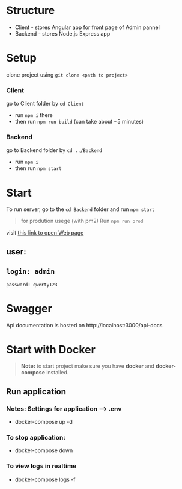 # Structure
* Client - stores Angular app for front page of Admin pannel
* Backend - stores Node.js Express app

# Setup
clone project using `git clone <path to project>`
### Client
go to Client folder by `cd Client`

* run `npm i` there 	
* then run `npm run build` (can take about ~5 minutes) 	

### Backend
go to Backend folder by `cd ../Backend`	

* run `npm i` 	
* then run `npm start` 	

# Start
To run server, go to the `cd Backend` folder and run `npm start`

> for prodution usege (with pm2)
> Run `npm run prod`

visit [this link to open Web page](http://localhost:3000)

user:
----
`login: admin`
----
`password: qwerty123`

# Swagger
Api documentation is hosted on 
http://localhost:3000/api-docs

# Start with Docker
> **Note:** to start project make sure you have **docker** and **docker-compose** installed.

## Run application

### Notes: Settings for application --> .env 

- docker-compose up -d

### To stop application:

- docker-compose down

### To view logs in realtime

- docker-compose logs -f